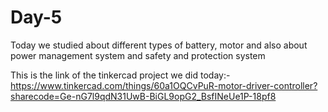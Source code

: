 # Day-5
Today we studied about different types of battery, motor and also about power management system and safety and protection system

This is the link of the tinkercad project we did today:-
https://www.tinkercad.com/things/60a1OQCvPuR-motor-driver-controller?sharecode=Ge-nG7l9qdN31UwB-BiGL9opG2_BsfINeUe1P-18pf8
